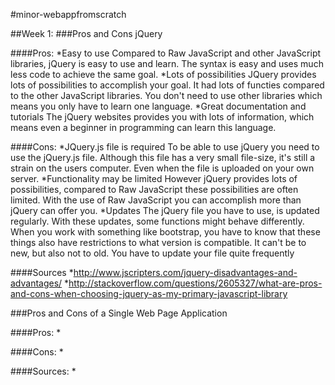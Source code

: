 #minor-webappfromscratch 

##Week 1:
###Pros and Cons jQuery

####Pros:
	*Easy to use
		Compared to Raw JavaScript and other JavaScript libraries, jQuery is easy to use and learn. The syntax is easy and uses much less code to achieve the same goal.
	*Lots of possibilities
		JQuery provides lots of possibilities to accomplish your goal. It had lots of functies compared to the other JavaScript libraries. You don't need to use other libraries which means you only have to learn one language.
	*Great documentation and tutorials
		The jQuery websites provides you with lots of information, which means even a beginner in programming can learn this language.

####Cons:
	*JQuery.js file is required
		To be able to use jQuery you need to use the jQuery.js file. Although this file has a very small file-size, it's still a strain on the users computer. Even when the file is uploaded on your own server.
	*Functionality may be limited
		However jQuery provides lots of possibilities, compared to Raw JavaScript these possibilities are often limited. With the use of Raw JavaScript you can accomplish more than jQuery can offer you.
	*Updates
		The jQuery file you have to use, is updated regularly. With these updates, some functions might behave differently. When you work with something like bootstrap, you have to know that these things also have restrictions to what version is compatible. It can't be to new, but also not to old. You have to update your file quite frequently

####Sources
	*http://www.jscripters.com/jquery-disadvantages-and-advantages/
	*http://stackoverflow.com/questions/2605327/what-are-pros-and-cons-when-choosing-jquery-as-my-primary-javascript-library

###Pros and Cons of a Single Web Page Application

####Pros:
	*

####Cons:
	*

####Sources:
	*